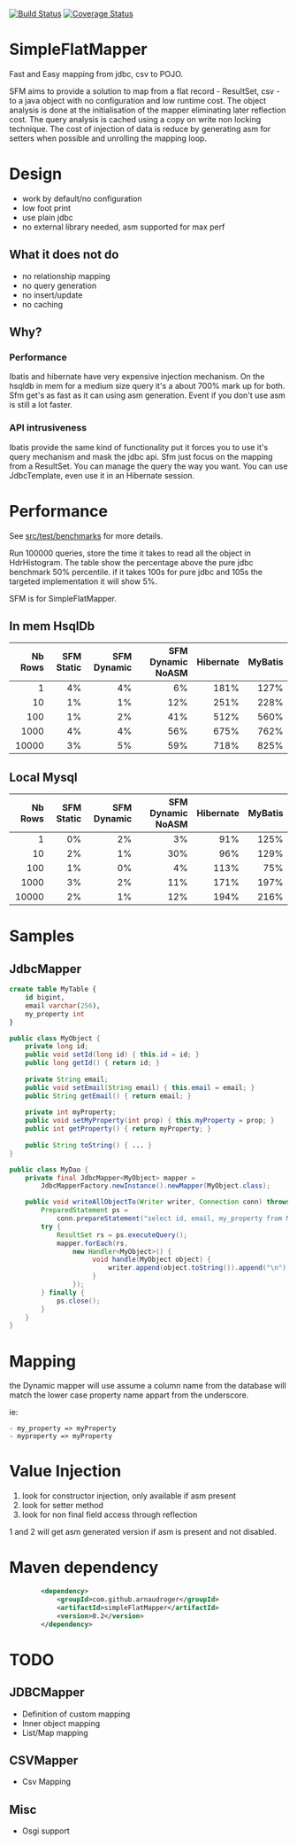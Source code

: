 [![Build Status](https://travis-ci.org/arnaudroger/SimpleFlatMapper.svg?branch=master)](https://travis-ci.org/arnaudroger/SimpleFlatMapper)
[![Coverage Status](https://img.shields.io/coveralls/arnaudroger/SimpleFlatMapper.svg)](https://coveralls.io/r/arnaudroger/SimpleFlatMapper)

SimpleFlatMapper
========
Fast and Easy mapping from jdbc, csv to POJO.

SFM aims to provide a solution to map from a flat record - ResultSet, csv - to a java object with no configuration and low runtime cost. The object analysis is done at the initialisation of the mapper eliminating later reflection cost. The query analysis is cached using a copy on write non locking technique. The cost of injection of data is reduce by generating asm for setters when possible and unrolling the mapping loop.

Design
========
- work by default/no configuration
- low foot print
- use plain jdbc
- no external library needed, asm supported for max perf

What it does not do
-------
- no relationship mapping
- no query generation
- no insert/update
- no caching

Why?
-------

### Performance

Ibatis and hibernate have very expensive injection mechanism. On the hsqldb in mem for a medium size query it's a about 700% mark up for both. 
Sfm get's as fast as it can using asm generation. Event if you don't use asm is still a lot faster. 

### API intrusiveness

Ibatis provide the same kind of functionality put it forces you to use it's query mechanism and mask the jdbc api. 
Sfm just focus on the mapping from a ResultSet. You can manage the query the way you want. You can use JdbcTemplate, even use it in an Hibernate session.

Performance
========
See [src/test/benchmarks](/src/test/benchmarks) for more details.

Run 100000 queries, store the time it takes to read all the object in HdrHistogram. The table show the percentage above the pure jdbc benchmark 50% percentile. if it takes 100s for pure jdbc and 105s the targeted implementation it will show 5%.

SFM is for SimpleFlatMapper.

In mem HsqlDb
-------

|Nb Rows|SFM Static|SFM Dynamic|SFM Dynamic NoASM|Hibernate|MyBatis|
|------:|------:|-------:|-------:|------:|----:|
|1|4%|4%|6%|181%|127%|
|10|1%|1%|12%|251%|228%|
|100|1%|2%|41%|512%|560%|
|1000|4%|4%|56%|675%|762%|
|10000|3%|5%|59%|718%|825%|

Local Mysql
-------

|Nb Rows|SFM Static|SFM Dynamic|SFM Dynamic NoASM|Hibernate|MyBatis|
|------:|------:|-------:|-------:|------:|----:|
|1|0%|2%|3%|91%|125%|
|10|2%|1%|30%|96%|129%|
|100|1%|0%|4%|113%|75%|
|1000|3%|2%|11%|171%|197%|
|10000|2%|1%|12%|194%|216%|

Samples
========

JdbcMapper
---------
```sql
create table MyTable {
	id bigint,
	email varchar(256),
	my_property int
}
```

```java
public class MyObject {
	private long id;
	public void setId(long id) { this.id = id; }
	public long getId() { return id; }
	
	private String email;
	public void setEmail(String email) { this.email = email; }
	public String getEmail() { return email; }
	
	private int myProperty;
	public void setMyProperty(int prop) { this.myProperty = prop; }
	public int getProperty() { return myProperty; }
	
	public String toString() { ... }
}

public class MyDao {
    private final JdbcMapper<MyObject> mapper = 
    	JdbcMapperFactory.newInstance().newMapper(MyObject.class);

    public void writeAllObjectTo(Writer writer, Connection conn) throws Exception {
        PreparedStatement ps = 
        	conn.prepareStatement("select id, email, my_property from MyTable");
        try {
            ResultSet rs = ps.executeQuery();
            mapper.forEach(rs, 
                new Handler<MyObject>() {
                     void handle(MyObject object) {
                         writer.append(object.toString()).append("\n");
                     }
                });
        } finally {
            ps.close();
        }
    }
}
```

Mapping
========

the Dynamic mapper will use assume a column name from the database will match the lower case property name appart from the underscore.

ie:
```
- my_property => myProperty
- myproperty => myProperty
```

Value Injection
=======

1. look for constructor injection, only available if asm present
2. look for setter method
3. look for non final field access through reflection

1 and 2 will get asm generated version if asm is present and not disabled.

Maven dependency
======

```xml
		<dependency>
			<groupId>com.github.arnaudroger</groupId>
			<artifactId>simpleFlatMapper</artifactId>
			<version>0.2</version>
		</dependency>
```

TODO
=======


JDBCMapper
------
- Definition of custom mapping
- Inner object mapping
- List/Map mapping

CSVMapper
-----
- Csv Mapping
 
Misc
-------
- Osgi support



